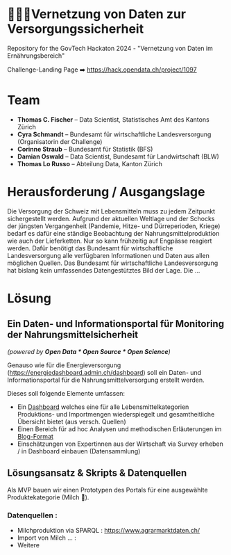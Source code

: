 # 🥛🍞🥗Vernetzung von Daten zur Versorgungssicherheit

Repository for the GovTech Hackaton 2024 - "Vernetzung von Daten im Ernährungsbereich"

Challenge-Landing Page ➡️ https://hack.opendata.ch/project/1097

# Team
- **Thomas C. Fischer** – Data Scientist, Statistisches Amt des Kantons Zürich 
- **Cyra Schmandt** – Bundesamt für wirtschaftliche Landesversorgung (Organisatorin der Challenge)
- **Corinne Straub** – Bundesamt für Statistik (BFS)
- **Damian Oswald** – Data Scientist, Bundesamt für Landwirtschaft (BLW)
- **Thomas Lo Russo** – Abteilung Data, Kanton Zürich

# Herausforderung / Ausgangslage
Die Versorgung der Schweiz mit Lebensmitteln muss zu jedem Zeitpunkt sichergestellt werden. Aufgrund der aktuellen Weltlage und der Schocks der jüngsten Vergangenheit (Pandemie, Hitze- und Dürreperioden, Kriege) bedarf es dafür eine ständige Beobachtung der Nahrungsmittelproduktion wie auch der Lieferketten. Nur so kann frühzeitig auf Engpässe reagiert werden. Dafür benötigt das Bundesamt für wirtschaftliche Landesversorgung alle verfügbaren Informationen und Daten aus allen möglichen Quellen. Das Bundesamt für wirtschaftliche Landesversorgung hat bislang kein umfassendes Datengestütztes Bild der Lage. Die ... 

# Lösung

## Ein Daten- und Informationsportal für Monitoring der Nahrungsmittelsicherheit 
*(powered by __Open Data * Open Source * Open Science__)*

Genauso wie für die Energieversorgung (https://energiedashboard.admin.ch/dashboard) soll ein Daten- und Informationsportal für die Nahrungsmittelversorgung erstellt werden. 

Dieses soll folgende Elemente umfassen: 

- Ein [Dashboard](https://thomas-caspar-fischer.github.io/hackaton24_17_foodsupply/dashboard.html) welches eine für alle Lebensmittelkategorien Produktions- und Importmengen wiederspiegelt und gesamtheitliche Übersicht bietet (aus versch. Quellen)
- Einen Bereich für ad hoc Analysen und methodischen Erläuterungen im [Blog-Format](https://thomas-caspar-fischer.github.io/hackaton24_17_foodsupply/blog.html)
- Einschätzungen von Expertinnen aus der Wirtschaft via Survey erheben / in Dashboard einbauen (Datensammlung)

## Lösungsansatz & Skripts & Datenquellen
Als MVP bauen wir einen Prototypen des Portals für eine ausgewählte Produktekategorie (Milch 🥛). 

### Datenquellen : 

- Milchproduktion via SPARQL : https://www.agrarmarktdaten.ch/
- Import von Milch ... :
- Weitere



